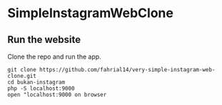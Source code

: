 # SimpleInstagramWebClone

## Run the website
Clone the repo and run the app.
```
git clone https://github.com/fahrial14/very-simple-instagram-web-clone.git
cd bukan-instagram
php -S localhost:9000
open "localhost:9000 on browser
```

